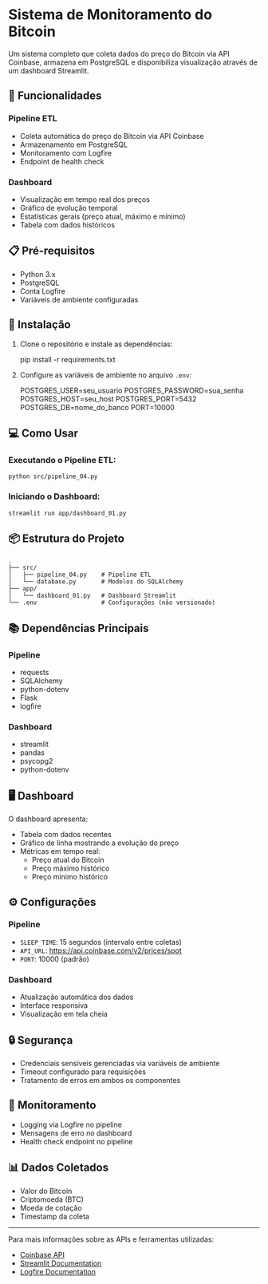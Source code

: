 # Sistema de Monitoramento do Bitcoin

Um sistema completo que coleta dados do preço do Bitcoin via API Coinbase, armazena em PostgreSQL e disponibiliza visualização através de um dashboard Streamlit.

## 🚀 Funcionalidades

### Pipeline ETL
- Coleta automática do preço do Bitcoin via API Coinbase
- Armazenamento em PostgreSQL
- Monitoramento com Logfire
- Endpoint de health check

### Dashboard
- Visualização em tempo real dos preços
- Gráfico de evolução temporal
- Estatísticas gerais (preço atual, máximo e mínimo)
- Tabela com dados históricos

## 📋 Pré-requisitos

- Python 3.x
- PostgreSQL
- Conta Logfire
- Variáveis de ambiente configuradas

## 🔧 Instalação

1. Clone o repositório e instale as dependências:

    pip install -r requirements.txt

2. Configure as variáveis de ambiente no arquivo `.env`:

    POSTGRES_USER=seu_usuario
    POSTGRES_PASSWORD=sua_senha
    POSTGRES_HOST=seu_host
    POSTGRES_PORT=5432
    POSTGRES_DB=nome_do_banco
    PORT=10000

## 💻 Como Usar

### Executando o Pipeline ETL:

    python src/pipeline_04.py

### Iniciando o Dashboard:

    streamlit run app/dashboard_01.py

## 📦 Estrutura do Projeto

    .
    ├── src/
    │   ├── pipeline_04.py    # Pipeline ETL
    │   └── database.py       # Modelos do SQLAlchemy
    ├── app/
    │   └── dashboard_01.py   # Dashboard Streamlit
    └── .env                  # Configurações (não versionado)

## 📚 Dependências Principais

### Pipeline
- requests
- SQLAlchemy
- python-dotenv
- Flask
- logfire

### Dashboard
- streamlit
- pandas
- psycopg2
- python-dotenv

## 🖥️ Dashboard

O dashboard apresenta:
- Tabela com dados recentes
- Gráfico de linha mostrando a evolução do preço
- Métricas em tempo real:
  - Preço atual do Bitcoin
  - Preço máximo histórico
  - Preço mínimo histórico

## ⚙️ Configurações

### Pipeline
- `SLEEP_TIME`: 15 segundos (intervalo entre coletas)
- `API_URL`: https://api.coinbase.com/v2/prices/spot
- `PORT`: 10000 (padrão)

### Dashboard
- Atualização automática dos dados
- Interface responsiva
- Visualização em tela cheia

## 🔒 Segurança

- Credenciais sensíveis gerenciadas via variáveis de ambiente
- Timeout configurado para requisições
- Tratamento de erros em ambos os componentes

## 🐛 Monitoramento

- Logging via Logfire no pipeline
- Mensagens de erro no dashboard
- Health check endpoint no pipeline

## 📊 Dados Coletados

- Valor do Bitcoin
- Criptomoeda (BTC)
- Moeda de cotação
- Timestamp da coleta

---

Para mais informações sobre as APIs e ferramentas utilizadas:
- [Coinbase API](https://docs.cloud.coinbase.com/sign-in-with-coinbase/docs/api-prices)
- [Streamlit Documentation](https://docs.streamlit.io/)
- [Logfire Documentation](https://docs.logfire.sh/)
